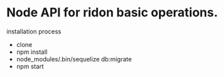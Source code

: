 # Node API for ridon basic operations.

installation process
- clone 
- npm install
- node_modules/.bin/sequelize db:migrate
- npm start
